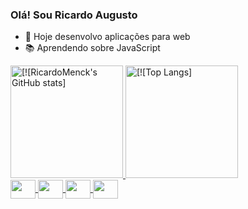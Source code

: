 ### Olá! Sou Ricardo Augusto

- 🔭 Hoje desenvolvo aplicações para web
- 📚 Aprendendo sobre JavaScript

<div>
  <a href="https://www.linkedin.com/in/ricardomenck/">
  <img height="180em" alt="[![RicardoMenck's GitHub stats]" src="https://github-readme-stats.vercel.app/api?username=RicardoMenck&show_icons=true&theme=tokyonight">
  <img height="180em" alt="[![Top Langs]" src="https://github-readme-stats.vercel.app/api/top-langs/?username=RicardoMenck&layout=compact&theme=tokyonight">
</div>
<div>
  <img align="center" alt"Ícone-JavaScript" height="30" width="40" src="https://cdn.jsdelivr.net/gh/devicons/devicon/icons/javascript/javascript-original.svg" />
  <img align="center" alt"Ícone-JavaScript" height="30" width="40" src="https://cdn.jsdelivr.net/gh/devicons/devicon/icons/react/react-original.svg" />
  <img align="center" alt"Ícone-JavaScript" height="30" width="40" src="https://cdn.jsdelivr.net/gh/devicons/devicon/icons/nodejs/nodejs-original.svg" />
  <img align="center" alt"Ícone-JavaScript" height="30" width="40" src="https://cdn.jsdelivr.net/gh/devicons/devicon/icons/nextjs/nextjs-original.svg" />
</div>
  
##
  
<!--
**RicardoMenck/RicardoMenck** is a ✨ _special_ ✨ repository because its `README.md` (this file) appears on your GitHub profile.

Here are some ideas to get you started:

- 🔭 I’m currently working on ...
- 🌱 I’m currently learning ...
- 👯 I’m looking to collaborate on ...
- 🤔 I’m looking for help with ...
- 💬 Ask me about ...
- 📫 How to reach me: ...
- 😄 Pronouns: ...
- ⚡ Fun fact: ...
-->
